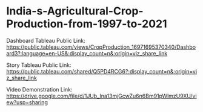 # India-s-Agricultural-Crop-Production-from-1997-to-2021

Dashboard Tableau Public Link:  https://public.tableau.com/views/CropProduction_16971695370340/Dashboard3?:language=en-US&:display_count=n&:origin=viz_share_link

Story Tableau Public Link:    https://public.tableau.com/shared/Q5PD4RCG6?:display_count=n&:origin=viz_share_link

Video Demonstration Link:    https://drive.google.com/file/d/1JUb_Ina13mjGcwZu6n6Bm91pWlmzU9XU/view?usp=sharing
